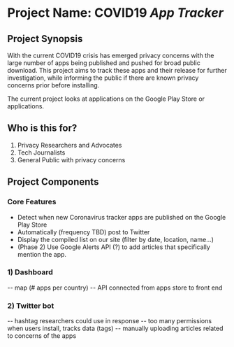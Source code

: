 # Project Name: COVID19 *App Tracker*

## Project Synopsis

With the current COVID19 crisis has emerged privacy concerns with the large number of apps being published and pushed for broad public download. This project aims to track these apps and their release for further investigation, while informing the public if there are known privacy concerns prior before installing.

The current project looks at applications on the Google Play Store or applications.

## Who is this for?

1) Privacy Researchers and Advocates
2) Tech Journalists
3) General Public with privacy concerns

## Project Components

### Core Features

- Detect when new Coronavirus tracker apps are published on the Google Play Store
- Automatically (frequency TBD) post to Twitter
- Display the compiled list on our site (filter by date, location, name...)
- (Phase 2) Use Google Alerts API (?) to add articles that specifically mention the app.

### 1) Dashboard
-- map (# apps per country)
-- API connected from apps store to front end

### 2) Twitter bot
-- hashtag researchers could use in response
-- too many permissions when users install, tracks data (tags)
-- manually uploading articles related to concerns of the apps




